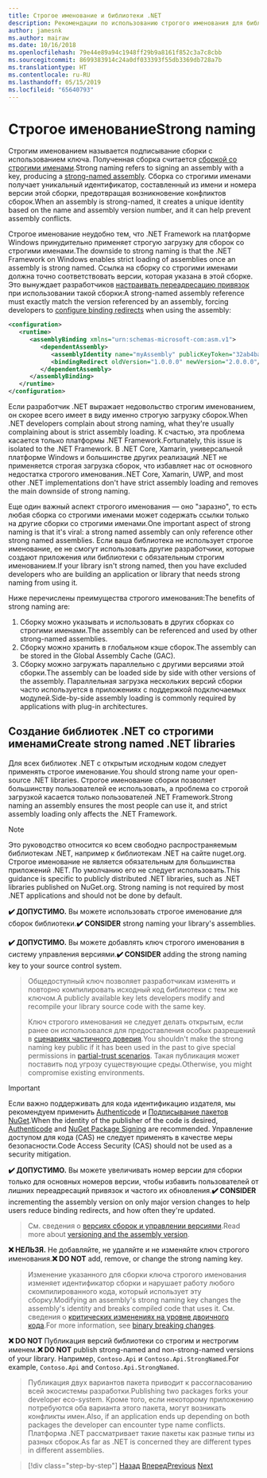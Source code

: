 ```yaml
---
title: Строгое именование и библиотеки .NET
description: Рекомендации по использованию строгого именования для библиотек .NET.
author: jamesnk
ms.author: mairaw
ms.date: 10/16/2018
ms.openlocfilehash: 79e44e89a94c1948ff29b9a8161f852c3a7c8cbb
ms.sourcegitcommit: 8699383914c24a0df033393f55db3369db728a7b
ms.translationtype: HT
ms.contentlocale: ru-RU
ms.lasthandoff: 05/15/2019
ms.locfileid: "65640793"
---
```

# <a name="strong-naming"></a><span data-ttu-id="9ef87-103">Строгое именование</span><span class="sxs-lookup"><span data-stu-id="9ef87-103">Strong naming</span></span>

<span data-ttu-id="9ef87-104">Строгим именованием называется подписывание сборки с использованием ключа. Полученная сборка считается [сборкой со строгими именами](../../framework/app-domains/strong-named-assemblies.md).</span><span class="sxs-lookup"><span data-stu-id="9ef87-104">Strong naming refers to signing an assembly with a key, producing a [strong-named assembly](../../framework/app-domains/strong-named-assemblies.md).</span></span> <span data-ttu-id="9ef87-105">Сборка со строгими именами получает уникальный идентификатор, составленный из имени и номера версии этой сборки, предотвращая возникновение конфликтов сборок.</span><span class="sxs-lookup"><span data-stu-id="9ef87-105">When an assembly is strong-named, it creates a unique identity based on the name and assembly version number, and it can help prevent assembly conflicts.</span></span>

<span data-ttu-id="9ef87-106">Строгое именование неудобно тем, что .NET Framework на платформе Windows принудительно применяет строгую загрузку для сборок со строгими именами.</span><span class="sxs-lookup"><span data-stu-id="9ef87-106">The downside to strong naming is that the .NET Framework on Windows enables strict loading of assemblies once an assembly is strong named.</span></span> <span data-ttu-id="9ef87-107">Ссылка на сборку со строгими именами должна точно соответствовать версии, которая указана в этой сборке. Это вынуждает разработчиков [настраивать переадресацию привязок](../../framework/configure-apps/redirect-assembly-versions.md) при использовании такой сборки:</span><span class="sxs-lookup"><span data-stu-id="9ef87-107">A strong-named assembly reference must exactly match the version referenced by an assembly, forcing developers to [configure binding redirects](../../framework/configure-apps/redirect-assembly-versions.md) when using the assembly:</span></span>

```xml
<configuration>
   <runtime>
      <assemblyBinding xmlns="urn:schemas-microsoft-com:asm.v1">
         <dependentAssembly>
            <assemblyIdentity name="myAssembly" publicKeyToken="32ab4ba45e0a69a1" culture="neutral" />
            <bindingRedirect oldVersion="1.0.0.0" newVersion="2.0.0.0"/>
         </dependentAssembly>
      </assemblyBinding>
   </runtime>
</configuration>
```

<span data-ttu-id="9ef87-108">Если разработчик .NET выражает недовольство строгим именованием, он скорее всего имеет в виду именно строгую загрузку сборок.</span><span class="sxs-lookup"><span data-stu-id="9ef87-108">When .NET developers complain about strong naming, what they're usually complaining about is strict assembly loading.</span></span> <span data-ttu-id="9ef87-109">К счастью, эта проблема касается только платформы .NET Framework.</span><span class="sxs-lookup"><span data-stu-id="9ef87-109">Fortunately, this issue is isolated to the .NET Framework.</span></span> <span data-ttu-id="9ef87-110">В .NET Core, Xamarin, универсальной платформе Windows и большинстве других реализаций .NET не применяется строгая загрузка сборок, что избавляет нас от основного недостатка строгого именования.</span><span class="sxs-lookup"><span data-stu-id="9ef87-110">.NET Core, Xamarin, UWP, and most other .NET implementations don't have strict assembly loading and removes the main downside of strong naming.</span></span>

<span data-ttu-id="9ef87-111">Еще один важный аспект строгого именования — оно "заразно", то есть любая сборка со строгими именами может содержать ссылки только на другие сборки со строгими именами.</span><span class="sxs-lookup"><span data-stu-id="9ef87-111">One important aspect of strong naming is that it's viral: a strong named assembly can only reference other strong named assemblies.</span></span> <span data-ttu-id="9ef87-112">Если ваша библиотека не использует строгое именование, ее не смогут использовать другие разработчики, которые создают приложения или библиотеки с обязательным строгим именованием.</span><span class="sxs-lookup"><span data-stu-id="9ef87-112">If your library isn't strong named, then you have excluded developers who are building an application or library that needs strong naming from using it.</span></span>

<span data-ttu-id="9ef87-113">Ниже перечислены преимущества строгого именования:</span><span class="sxs-lookup"><span data-stu-id="9ef87-113">The benefits of strong naming are:</span></span>

1. <span data-ttu-id="9ef87-114">Сборку можно указывать и использовать в других сборках со строгими именами.</span><span class="sxs-lookup"><span data-stu-id="9ef87-114">The assembly can be referenced and used by other strong-named assemblies.</span></span>
2. <span data-ttu-id="9ef87-115">Сборку можно хранить в глобальном кэше сборок.</span><span class="sxs-lookup"><span data-stu-id="9ef87-115">The assembly can be stored in the Global Assembly Cache (GAC).</span></span>
3. <span data-ttu-id="9ef87-116">Сборку можно загружать параллельно с другими версиями этой сборки.</span><span class="sxs-lookup"><span data-stu-id="9ef87-116">The assembly can be loaded side by side with other versions of the assembly.</span></span> <span data-ttu-id="9ef87-117">Параллельная загрузка нескольких версий сборки часто используется в приложениях с поддержкой подключаемых модулей.</span><span class="sxs-lookup"><span data-stu-id="9ef87-117">Side-by-side assembly loading is commonly required by applications with plug-in architectures.</span></span>

## <a name="create-strong-named-net-libraries"></a><span data-ttu-id="9ef87-118">Создание библиотек .NET со строгими именами</span><span class="sxs-lookup"><span data-stu-id="9ef87-118">Create strong named .NET libraries</span></span>

<span data-ttu-id="9ef87-119">Для всех библиотек .NET с открытым исходным кодом следует применять строгое именование.</span><span class="sxs-lookup"><span data-stu-id="9ef87-119">You should strong name your open-source .NET libraries.</span></span> <span data-ttu-id="9ef87-120">Строгое именование сборки позволяет большинству пользователей ее использовать, а проблема со строгой загрузкой касается только пользователей .NET Framework.</span><span class="sxs-lookup"><span data-stu-id="9ef87-120">Strong naming an assembly ensures the most people can use it, and strict assembly loading only affects the .NET Framework.</span></span>

> [!NOTE]
> <span data-ttu-id="9ef87-121">Это руководство относится ко всем свободно распространяемым библиотекам .NET, например к библиотекам .NET на сайте nuget.org. Строгое именование не является обязательным для большинства приложений .NET. По умолчанию его не следует использовать.</span><span class="sxs-lookup"><span data-stu-id="9ef87-121">This guidance is specific to publicly distributed .NET libraries, such as .NET libraries published on NuGet.org. Strong naming is not required by most .NET applications and should not be done by default.</span></span>

<span data-ttu-id="9ef87-122">**✔️ ДОПУСТИМО.** Вы можете использовать строгое именование для сборок библиотеки.</span><span class="sxs-lookup"><span data-stu-id="9ef87-122">**✔️ CONSIDER** strong naming your library's assemblies.</span></span>

<span data-ttu-id="9ef87-123">**✔️ ДОПУСТИМО.** Вы можете добавлять ключ строгого именования в систему управления версиями.</span><span class="sxs-lookup"><span data-stu-id="9ef87-123">**✔️ CONSIDER** adding the strong naming key to your source control system.</span></span>

> <span data-ttu-id="9ef87-124">Общедоступный ключ позволяет разработчикам изменять и повторно компилировать исходный код библиотеки с тем же ключом.</span><span class="sxs-lookup"><span data-stu-id="9ef87-124">A publicly available key lets developers modify and recompile your library source code with the same key.</span></span>
> 
> <span data-ttu-id="9ef87-125">Ключ строгого именования не следует делать открытым, если ранее он использовался для предоставления особых разрешений в [сценариях частичного доверия](/dotnet/framework/misc/using-libraries-from-partially-trusted-code).</span><span class="sxs-lookup"><span data-stu-id="9ef87-125">You shouldn't make the strong naming key public if it has been used in the past to give special permissions in [partial-trust scenarios](/dotnet/framework/misc/using-libraries-from-partially-trusted-code).</span></span> <span data-ttu-id="9ef87-126">Такая публикация может поставить под угрозу существующие среды.</span><span class="sxs-lookup"><span data-stu-id="9ef87-126">Otherwise, you might compromise existing environments.</span></span>

> [!IMPORTANT]
> <span data-ttu-id="9ef87-127">Если важно поддерживать для кода идентификацию издателя, мы рекомендуем применить [Authenticode](/windows-hardware/drivers/install/authenticode) и [Подписывание пакетов NuGet](/nuget/create-packages/sign-a-package).</span><span class="sxs-lookup"><span data-stu-id="9ef87-127">When the identity of the publisher of the code is desired, [Authenticode](/windows-hardware/drivers/install/authenticode) and [NuGet Package Signing](/nuget/create-packages/sign-a-package) are recommended.</span></span> <span data-ttu-id="9ef87-128">Управление доступом для кода (CAS) не следует применять в качестве меры безопасности.</span><span class="sxs-lookup"><span data-stu-id="9ef87-128">Code Access Security (CAS) should not be used as a security mitigation.</span></span>

<span data-ttu-id="9ef87-129">**✔️ ДОПУСТИМО.** Вы можете увеличивать номер версии для сборки только для основных номеров версии, чтобы избавить пользователей от лишних переадресаций привязок и частого их обновления.</span><span class="sxs-lookup"><span data-stu-id="9ef87-129">**✔️ CONSIDER** incrementing the assembly version on only major version changes to help users reduce binding redirects, and how often they're updated.</span></span>

> <span data-ttu-id="9ef87-130">См. сведения о [версиях сборок и управлении версиями](./versioning.md#assembly-version).</span><span class="sxs-lookup"><span data-stu-id="9ef87-130">Read more about [versioning and the assembly version](./versioning.md#assembly-version).</span></span>

<span data-ttu-id="9ef87-131">**❌ НЕЛЬЗЯ.** Не добавляйте, не удаляйте и не изменяйте ключ строгого именования.</span><span class="sxs-lookup"><span data-stu-id="9ef87-131">**❌ DO NOT** add, remove, or change the strong naming key.</span></span>

> <span data-ttu-id="9ef87-132">Изменение указанного для сборки ключа строгого именования изменяет идентификатор сборки и нарушает работу любого скомпилированного кода, который использует эту сборку.</span><span class="sxs-lookup"><span data-stu-id="9ef87-132">Modifying an assembly's strong naming key changes the assembly's identity and breaks compiled code that uses it.</span></span> <span data-ttu-id="9ef87-133">См. сведения о [критических изменениях на уровне двоичного кода](./breaking-changes.md#binary-breaking-change).</span><span class="sxs-lookup"><span data-stu-id="9ef87-133">For more information, see [binary breaking changes](./breaking-changes.md#binary-breaking-change).</span></span>

<span data-ttu-id="9ef87-134">**❌ DO NOT** Публикация версий библиотеки со строгим и нестрогим именем.</span><span class="sxs-lookup"><span data-stu-id="9ef87-134">**❌ DO NOT** publish strong-named and non-strong-named versions of your library.</span></span> <span data-ttu-id="9ef87-135">Например, `Contoso.Api` и `Contoso.Api.StrongNamed`.</span><span class="sxs-lookup"><span data-stu-id="9ef87-135">For example, `Contoso.Api` and `Contoso.Api.StrongNamed`.</span></span>

> <span data-ttu-id="9ef87-136">Публикация двух вариантов пакета приводит к рассогласованию всей экосистемы разработки.</span><span class="sxs-lookup"><span data-stu-id="9ef87-136">Publishing two packages forks your developer eco-system.</span></span> <span data-ttu-id="9ef87-137">Кроме того, если некоторому приложению потребуются оба варианта этого пакета, могут возникать конфликты имен.</span><span class="sxs-lookup"><span data-stu-id="9ef87-137">Also, if an application ends up depending on both packages the developer can encounter type name conflicts.</span></span> <span data-ttu-id="9ef87-138">Платформа .NET рассматривает такие пакеты как разные типы из разных сборок.</span><span class="sxs-lookup"><span data-stu-id="9ef87-138">As far as .NET is concerned they are different types in different assemblies.</span></span>

>[!div class="step-by-step"]
><span data-ttu-id="9ef87-139">[Назад](cross-platform-targeting.md)
>[Вперед](nuget.md)</span><span class="sxs-lookup"><span data-stu-id="9ef87-139">[Previous](cross-platform-targeting.md)
[Next](nuget.md)</span></span>
